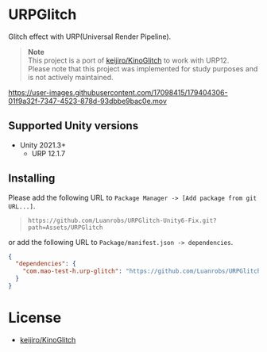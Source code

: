 # URPGlitch

Glitch effect with URP(Universal Render Pipeline).

> **Note**  
> This project is a port of [keijiro/KinoGlitch](https://github.com/keijiro/KinoGlitch) to work with URP12.  
> Please note that this project was implemented for study purposes and is not actively maintained.  


https://user-images.githubusercontent.com/17098415/179404306-01f9a32f-7347-4523-878d-93dbbe9bac0e.mov


## Supported Unity versions

- Unity 2021.3+
    - URP 12.1.7


## Installing

Please add the following URL to `Package Manager -> [Add package from git URL...]`.

> `https://github.com/Luanrobs/URPGlitch-Unity6-Fix.git?path=Assets/URPGlitch`

or add the following URL to `Package/manifest.json -> dependencies`.

```json
{
  "dependencies": {
    "com.mao-test-h.urp-glitch": "https://github.com/Luanrobs/URPGlitch-Unity6-Fix.git?path=Assets/URPGlitch",
  }
}
```

# License

- [keijiro/KinoGlitch](https://github.com/keijiro/KinoGlitch)
